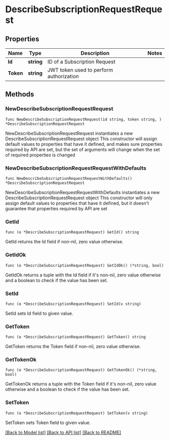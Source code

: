 # DescribeSubscriptionRequestRequest

## Properties

Name | Type | Description | Notes
------------ | ------------- | ------------- | -------------
**Id** | **string** | ID of a Subscription Request | 
**Token** | **string** | JWT token used to perform authorization | 

## Methods

### NewDescribeSubscriptionRequestRequest

`func NewDescribeSubscriptionRequestRequest(id string, token string, ) *DescribeSubscriptionRequestRequest`

NewDescribeSubscriptionRequestRequest instantiates a new DescribeSubscriptionRequestRequest object
This constructor will assign default values to properties that have it defined,
and makes sure properties required by API are set, but the set of arguments
will change when the set of required properties is changed

### NewDescribeSubscriptionRequestRequestWithDefaults

`func NewDescribeSubscriptionRequestRequestWithDefaults() *DescribeSubscriptionRequestRequest`

NewDescribeSubscriptionRequestRequestWithDefaults instantiates a new DescribeSubscriptionRequestRequest object
This constructor will only assign default values to properties that have it defined,
but it doesn't guarantee that properties required by API are set

### GetId

`func (o *DescribeSubscriptionRequestRequest) GetId() string`

GetId returns the Id field if non-nil, zero value otherwise.

### GetIdOk

`func (o *DescribeSubscriptionRequestRequest) GetIdOk() (*string, bool)`

GetIdOk returns a tuple with the Id field if it's non-nil, zero value otherwise
and a boolean to check if the value has been set.

### SetId

`func (o *DescribeSubscriptionRequestRequest) SetId(v string)`

SetId sets Id field to given value.


### GetToken

`func (o *DescribeSubscriptionRequestRequest) GetToken() string`

GetToken returns the Token field if non-nil, zero value otherwise.

### GetTokenOk

`func (o *DescribeSubscriptionRequestRequest) GetTokenOk() (*string, bool)`

GetTokenOk returns a tuple with the Token field if it's non-nil, zero value otherwise
and a boolean to check if the value has been set.

### SetToken

`func (o *DescribeSubscriptionRequestRequest) SetToken(v string)`

SetToken sets Token field to given value.



[[Back to Model list]](../README.md#documentation-for-models) [[Back to API list]](../README.md#documentation-for-api-endpoints) [[Back to README]](../README.md)


